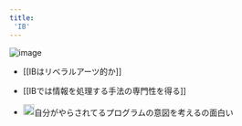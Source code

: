 ```yaml
---
title:
 'IB'
---
```



![image](https://gyazo.com/72bb18f8d99b971dadbd48671a717899/thumb/1000)


- [[IBはリベラルアーツ的か]]
- [[IBでは情報を処理する手法の専門性を得る]]

- <img src='https://scrapbox.io/api/pages/blu3mo-public/axokxi/icon' alt='axokxi.icon' height="19.5"/>自分がやらされてるプログラムの意図を考えるの面白い

